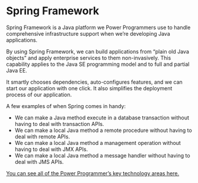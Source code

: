 # Spring Framework

Spring Framework is a Java platform we Power Programmers use to handle comprehensive infrastructure support when we’re developing Java applications. 

By using Spring Framework, we can build applications from “plain old Java objects” and apply enterprise services to them non-invasively. This capability applies to the Java SE programming model and to full and partial Java EE.

It smartly chooses dependencies, auto-configures features, and we can start our application with one click. It also simplifies the deployment process of our application.

A few examples of when Spring comes in handy:

* We can make a Java method execute in a database transaction without having to deal with transaction APIs.
* We can make a local Java method a remote procedure without having to deal with remote APIs.
* We can make a local Java method a management operation without having to deal with JMX APIs.
* We can make a local Java method a message handler without having to deal with JMS APIs.

[You can see all of the Power Programmer’s key technology areas here.](https://github.com/InfosysUS/power-programmer/blob/master/Key%20Technology%20Areas.md)
